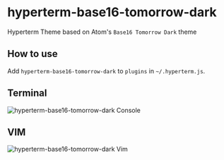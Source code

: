 # hyperterm-base16-tomorrow-dark
Hyperterm Theme based on Atom's `Base16 Tomorrow Dark` theme

How to use
----------
Add `hyperterm-base16-tomorrow-dark` to `plugins` in `~/.hyperterm.js`.

Terminal
----------
![hyperterm-base16-tomorrow-dark Console](https://raw.githubusercontent.com/d3viant0ne/hyperterm-base16-tomorrow-dark/master/assets/colors.png)

VIM
----------
![hyperterm-base16-tomorrow-dark Vim](https://raw.githubusercontent.com/d3viant0ne/hyperterm-base16-tomorrow-dark/master/assets/color2.png)



[Hyperterm]: https://hyperterm.org/
[Tomorrow Night Bright]: https://github.com/chriskempson/tomorrow-theme#tomorrow-night-bright
